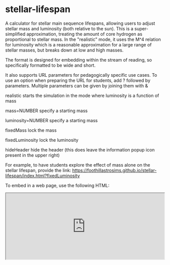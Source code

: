 # stellar-lifespan

A calculator for stellar main sequence lifespans, allowing users to adjust stellar mass and luminosity (both relative to the sun).  This is a super-simplified approximation, treating the amount of core hydrogen as proportional to stellar mass.  In the "realistic" mode, it uses the M^4 relation for luminosity which is a reasonable approximation for a large range of stellar masses, but breaks down at low and high masses.  

The format is designed for embedding within the stream of reading, so specifically formatted to be wide and short.  

It also supports URL parameters for pedagogically specific use cases.  To use an option when preparing the URL for students, add ? followed by parameters.  Multiple parameters can be given by joining them with &

realistic            starts the simulation in the mode where luminosity is a function of mass

mass=NUMBER          specify a starting mass

luminosity=NUMBER    specify a starting mass

fixedMass            lock the mass

fixedLuminosity      lock the luminosity

hideHeader           hide the header (this does leave the information popup icon present in the upper right)


For example, to have students explore the effect of mass alone on the stellar lifespan, provide the link:
  https://foothillastrosims.github.io/stellar-lifespan/index.html?fixedLuminosity
  
To embed in a web page, use the following HTML:
  <p><iframe src="https://foothillastrosims.github.io/stellar-lifespan/index.html" width="100%" height="210px"></iframe></p>
